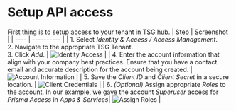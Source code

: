 # Setup API access

First thing is to setup access to your tenant in [TSG hub](sase.paloaltonetworks.com).
| Step | Screenshot |
| ---- | ---------- |
| 1. Select _Identity & Access / Access Management_.<br>2. Navigate to the appropriate TSG Tenant.<br>3. Click _Add_. | ![Identity Access](https://github.com/PaloAltoNetworks/PrismaSASECloudManaged-Python/blob/main/images/identity-access-add-new-identity.png) | 
| 4. Enter the account information that align with your company best practices. Ensure that you have a contact email and accurate description for the account being created. | ![Account Information](https://github.com/PaloAltoNetworks/PrismaSASECloudManaged-Python/blob/main/images/identity-access-add-service-account.png) | 
| 5. Save the _Client ID_ and _Client Secret_ in a secure location. | ![Client Credentials](https://github.com/PaloAltoNetworks/PrismaSASECloudManaged-Python/blob/main/images/identity-access-client-credentials.png) |
| 6. _(Optional)_ Assign appropriate _Roles_ to the account. In our example, we gave the account _Superuser_ access for  _Prisma Access_ in _Apps & Services_| ![Assign Roles](https://github.com/PaloAltoNetworks/PrismaSASECloudManaged-Python/blob/main/images/identity-access-assign-roles.png) | 